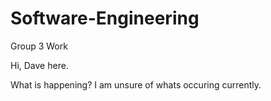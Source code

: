# Software-Engineering
Group 3 Work

Hi, Dave here. 

What is happening? I am unsure of whats occuring currently.
